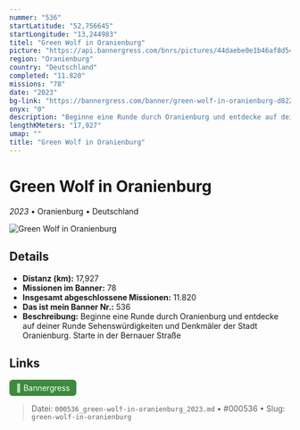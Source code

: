```yaml
---
nummer: "536"
startLatitude: "52,756645"
startLongitude: "13,244983"
titel: "Green Wolf in Oranienburg"
picture: "https://api.bannergress.com/bnrs/pictures/44daebe0e1b46af8d54b87da655110dd"
region: "Oranienburg"
country: "Deutschland"
completed: "11.820"
missions: "78"
date: "2023"
bg-link: "https://bannergress.com/banner/green-wolf-in-oranienburg-d822"
onyx: "0"
description: "Beginne eine Runde durch Oranienburg und entdecke auf deiner Runde Sehenswürdigkeiten und Denkmäler der Stadt Oranienburg. Starte in der Bernauer Straße"
lengthKMeters: "17,927"
umap: ""
title: "Green Wolf in Oranienburg"
---
```

# Green Wolf in Oranienburg

*2023* • Oranienburg • Deutschland

![Green Wolf in Oranienburg](https://api.bannergress.com/bnrs/pictures/44daebe0e1b46af8d54b87da655110dd)

## Details
- **Distanz (km):** 17,927
- **Missionen im Banner:** 78
- **Insgesamt abgeschlossene Missionen:** 11.820
- **Das ist mein Banner Nr.:** 536
- **Beschreibung:** Beginne eine Runde durch Oranienburg und entdecke auf deiner Runde Sehenswürdigkeiten und Denkmäler der Stadt Oranienburg. Starte in der Bernauer Straße


## Links
<div style="margin-top: 0.5em;">
<a href="https://bannergress.com/banner/green-wolf-in-oranienburg-d822" target="_blank" style="display:inline-block;margin-right:8px;padding:6px 12px;background-color:#3c8b3c;color:white;text-decoration:none;border-radius:6px;">🔗 Bannergress</a>

</div>


> Datei: `000536_green-wolf-in-oranienburg_2023.md` • #000536 • Slug: `green-wolf-in-oranienburg`

